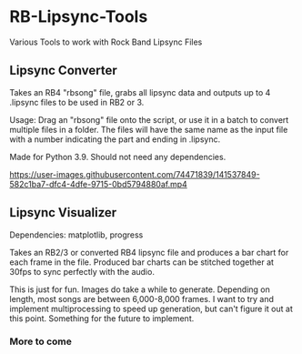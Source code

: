 # RB-Lipsync-Tools
 Various Tools to work with Rock Band Lipsync Files


## Lipsync Converter

Takes an RB4 "rbsong" file, grabs all lipsync data and outputs up to 4 .lipsync files to be used in RB2 or 3.

Usage: Drag an "rbsong" file onto the script, or use it in a batch to convert multiple files in a folder. The files will have the same name as the input file with a number indicating the part and ending in .lipsync.

Made for Python 3.9. Should not need any dependencies.

https://user-images.githubusercontent.com/74471839/141537849-582c1ba7-dfc4-4dfe-9715-0bd5794880af.mp4

## Lipsync Visualizer

Dependencies: matplotlib, progress

Takes an RB2/3 or converted RB4 lipsync file and produces a bar chart for each frame in the file. Produced bar charts can be stitched together at 30fps to sync perfectly with the audio.

This is just for fun. Images do take a while to generate. Depending on length, most songs are between 6,000-8,000 frames. I want to try and implement multiprocessing to speed up generation, but can't figure it out at this point. Something for the future to implement.


### More to come
